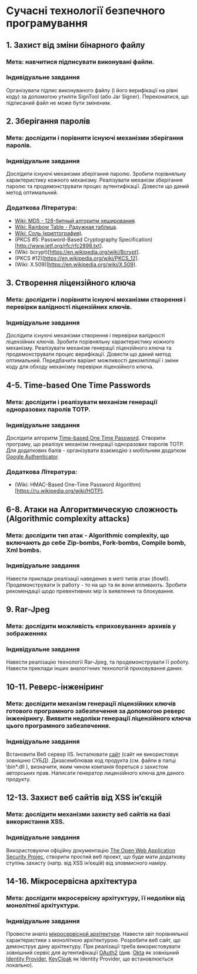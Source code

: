 # Сучасні технології безпечного програмування

## 1. Захист від зміни бінарного файлу
### Мета: навчитися підписувати виконувані файли.
### Індивідуальне завдання
Організувати підпис виконуваного файлу (і його верифікації на рівні коду) за допомогою утиліти SignTool (або Jar Signer). Переконатися, що підписаний файл не може бути зміненим.

## 2. Зберігання паролів
### Мета: дослідити і порівняти існуючі механізми зберігання паролів.
### Індивідуальне завдання
Дослідити існуючі механізми зберігання паролю. Зробити порівняльну характеристику кожного механізму. Реалізувати механізм зберігання паролю та продемонструвати процес аутентифікації. Довести що даний метод оптимальний.
### Додаткова Література:
* [Wiki: MD5 - 128-битный алгоритм хеширования](https://ru.wikipedia.org/wiki/MD5).
* [Wiki: Rainbow Table - Радужная таблица](https://en.wikipedia.org/wiki/Rainbow_table).
* [Wiki: Соль (криптография)](https://ru.wikipedia.org/wiki/%D0%A1%D0%BE%D0%BB%D1%8C_(%D0%BA%D1%80%D0%B8%D0%BF%D1%82%D0%BE%D0%B3%D1%80%D0%B0%D1%84%D0%B8%D1%8F)).
* (PKCS #5: Password-Based Cryptography Specification)[http://www.ietf.org/rfc/rfc2898.txt].
* (Wiki: bcrypt)[https://en.wikipedia.org/wiki/Bcrypt].
* (PKCS #12)[https://en.wikipedia.org/wiki/PKCS_12].
* (Wiki: X.509)[https://en.wikipedia.org/wiki/X.509].

## 3. Створення ліцензійного ключа
### Мета: дослідити і порівняти існуючі механізми створення і перевірки валідності ліцензійних ключів.
### Індивідуальне завдання
Дослідити існуючі механізми створення і перевірки валідності ліцензійних ключів. Зробити порівняльну характеристику кожного механізму. Реалізувати механізм генерації ліцензійного ключа та продемонструвати процес верифікації. Довести що даний метод оптимальний. Передбачити варіант можливості декомпіляції і зміни коду для обходу механізму перевірки ліцензійного ключа.

## 4-5. Time-based One Time Passwords
### Мета: дослідити і реалізувати механізм генерації одноразових паролів TOTP.
### Індивідуальне завдання
Дослідити алгоритм [Time-based One Time Password](https://ru.wikipedia.org/wiki/Time-based_One-time_Password_Algorithm). Створити програму, що реалізує механізм генерації одноразових паролів TOTP. Для додаткових балів - організувати взаємодію з мобільним додатком [Google Authenticator](https://ru.wikipedia.org/wiki/Google_Authenticator).
### Додаткова Література:
* (Wiki: HMAC-Based One-Time Password Algorithm)[https://ru.wikipedia.org/wiki/HOTP].

## 6-8. Атаки на Алгоритмическую сложность (Algorithmic complexity attacks)
### Мета: дослідити тип атак - Algorithmic complexity, що включають до себе Zip-bombs, Fork-bombs, Compile bomb, Xml bombs.  
### Індивідуальне завдання
Навести приклади реалізації наведених в меті типів атак (бомб).
Продемонструвати їх работу - то на що та як вони впливають.
Зробити рекомендації щодо превентивних мір їх виявлення та блокування.

## 9. Rar-Jpeg
### Мета: дослідити можливість «приховування» архивів у зображеннях
### Індивідуальне завдання
Навести реалізацію технології Rar-Jpeg, та продемонструвати її роботу.
Навести приклади інших аналогічних технологій приховування даних.

## 10-11. Реверс-інженіринг
### Мета: дослідити механізм генерації ліцензійних ключів готового програмного забезпечення за допомогою реверс інженірингу. Виявити недоліки генерації ліцензійного ключа цього програмного забезпечення.
### Індивідуальне завдання
Встановити Веб сервер IIS. Інсталювати [сайт](https://drive.google.com/open?id=1ljNNelN4UZ3jXBynCfynTg2PJuKOVVQv) (сайт не використовує зовнішню СУБД). Дизасемблював код продукта (см. файли в папці \bin\*.dll ), визначити, яким чином компанія бореться з захистом авторських прав. Написати генератор лицензійного ключа для даного продукту. 

## 12-13. Захист веб сайтів від XSS ін’єкцій
### Мета: дослідити механізми захисту веб сайтів на базі використання XSS.
### Індивідуальне завдання
Використовуючи офіційну документацію [The Open Web Application Security Projec](https://www.owasp.org), створити простий веб проект, що буде мати додаткову ступінь захисту (напр. від XSS ін’єкцій) від зловмисного наміру. 

## 14-16. Мікросервісна архітектура
### Мета: дослідити мкросервісну архітуктуру, її недоліки від монолітної архітуктури.
### Індивідуальне завдання
Провести аналіз [мікросервісной архітектури](http://microservices.io/patterns/microservices.html). Навести звіт порівняльної характеристики з монолітною архітектурою. Розробити веб сайт, що демонструє дану архітектуру. При реалізації треба використовувати зовнішний сервіс для аутентифікації [OAuth2](https://oauth.net/2/) (див. [Okta](https://www.okta.com/free-trial/) як зовнішний [Identity Provider](https://en.wikipedia.org/wiki/Identity_provider), [KeyCloak](https://www.keycloak.org/downloads.html) як Identity Provider, що встановлюється локально).
